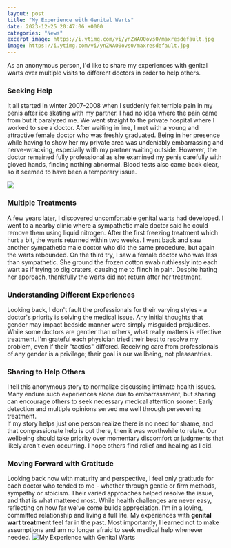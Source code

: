 ```yaml
---
layout: post
title: "My Experience with Genital Warts"
date: 2023-12-25 20:47:06 +0000
categories: "News"
excerpt_image: https://i.ytimg.com/vi/ynZWAO0ovs0/maxresdefault.jpg
image: https://i.ytimg.com/vi/ynZWAO0ovs0/maxresdefault.jpg
---
```


As an anonymous person, I'd like to share my experiences with genital warts over multiple visits to different doctors in order to help others. 
### Seeking Help
It all started in winter 2007-2008 when I suddenly felt terrible pain in my penis after ice skating with my partner. I had no idea where the pain came from but it paralyzed me. We went straight to the private hospital where I worked to see a doctor. 
After waiting in line, I met with a young and attractive female doctor who was freshly graduated. Being in her presence while having to show her my private area was undeniably embarrassing and nerve-wracking, especially with my partner waiting outside. However, the doctor remained fully professional as she examined my penis carefully with gloved hands, finding nothing abnormal. Blood tests also came back clear, so it seemed to have been a temporary issue.

![](https://cdn1.medicalnewstoday.com/content/images/articles/155/155236/genital-wart.jpg)
### Multiple Treatments 
A few years later, I discovered [uncomfortable genital warts](https://store.fi.io.vn/chihuahuas-jack-chi-dog-bacon-lover-t-chihuahua-dog) had developed. I went to a nearby clinic where a sympathetic male doctor said he could remove them using liquid nitrogen. After the first freezing treatment which hurt a bit, the warts returned within two weeks. 
I went back and saw another sympathetic male doctor who did the same procedure, but again the warts rebounded. On the third try, I saw a female doctor who was less than sympathetic. She ground the frozen cotton swab ruthlessly into each wart as if trying to dig craters, causing me to flinch in pain. Despite hating her approach, thankfully the warts did not return after her treatment.
### Understanding Different Experiences
Looking back, I don't fault the professionals for their varying styles - a doctor's priority is solving the medical issue. Any initial thoughts that gender may impact bedside manner were simply misguided prejudices. 
While some doctors are gentler than others, what really matters is effective treatment. I'm grateful each physician tried their best to resolve my problem, even if their "tactics" differed. Receiving care from professionals of any gender is a privilege; their goal is our wellbeing, not pleasantries.
### Sharing to Help Others 
I tell this anonymous story to normalize discussing intimate health issues. Many endure such experiences alone due to embarrassment, but sharing can encourage others to seek necessary medical attention sooner. Early detection and multiple opinions served me well through persevering treatment.  
If my story helps just one person realize there is no need for shame, and that compassionate help is out there, then it was worthwhile to relate. Our wellbeing should take priority over momentary discomfort or judgments that likely aren't even occurring. I hope others find relief and healing as I did.
### Moving Forward with Gratitude  
Looking back now with maturity and perspective, I feel only gratitude for each doctor who tended to me - whether through gentle or firm methods, sympathy or stoicism. Their varied approaches helped resolve the issue, and that is what mattered most. 
While health challenges are never easy, reflecting on how far we've come builds appreciation. I'm in a loving, committed relationship and living a full life. My experiences with **genital wart treatment** feel far in the past. Most importantly, I learned not to make assumptions and am no longer afraid to seek medical help whenever needed.
![My Experience with Genital Warts](https://i.ytimg.com/vi/ynZWAO0ovs0/maxresdefault.jpg)